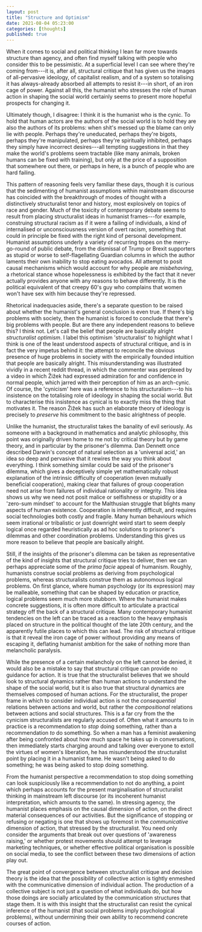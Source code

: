 ```yaml
---
layout: post
title: "Structure and Optimism"
date: 2021-08-04 05:23:00
categories: [thoughts]
published: true
---
```


When it comes to social and political thinking I lean far more towards structure than agency, and often find myself talking with people who consider this to be pessimistic. At a superficial level I can see where they're coming from---it is, after all, structural critique that has given us the images of all-pervasive ideology, of capitalist realism, and of a system so totalising it has always-already absorbed all attempts to resist it---in short, of an iron cage of power. Against all this, the humanist who stresses the role of human action in shaping the social world certainly seems to present more hopeful prospects for changing it.

<!--more-->

Ultimately though, I disagree: I think it is the humanist who is the cynic. To hold that human actors are the authors of the social world is to hold they are also the authors of its problems: when shit's messed up the blame can only lie with people. Perhaps they're uneducated, perhaps they're bigots, perhaps they're manipulated, perhaps they're spiritually inhibited, perhaps they simply have incorrect desires---all tempting suggestions in that they make the world's problems seem tractable (like many animals, broken humans can be fixed with training), but only at the price of a supposition that somewhere out there, or perhaps in here, is a bunch of people who are hard failing.

This pattern of reasoning feels very familiar these days, though it is curious that the sedimenting of humanist assumptions within mainstream discourse has coincided with the breakthrough of modes of thought with a distinctively structuralist tenor and history, most explosively on topics of race and gender. Much of the toxicity of contemporary debate seems to result from placing structuralist ideas in humanist frames---for example, construing structural racism as if it were a failing of individuals, a kind of internalised or unconsciousness version of overt racism, something that could in principle be fixed with the right kind of personal development. Humanist assumptions underly a variety of recurring tropes on the merry-go-round of public debate, from the dismissal of Trump or Brexit supporters as stupid or worse to self-flagellating Guardian columns in which the author laments their own inability to stop eating avocados. All attempt to posit causal mechanisms which would account for why people are _misbehaving_, a rhetorical stance whose hopelessness is exhibited by the fact that it never actually provides anyone with any reasons to behave differently. It is the political equivalent of that creepy 60's guy who complains that women won't have sex with him because they're repressed.

Rhetorical inadequacies aside, there's a separate question to be raised about whether the humanist's general conclusion is even true. If there's big problems with society, then the humanist is forced to conclude that there's big problems with people. But are there any independent reasons to believe this? I think not. Let's call the belief that people are basically alright _structuralist optimism_. I label this optimism 'structuralist' to highlight what I think is one of the least understood aspects of structural critique, and is in fact the very impetus behind it: the attempt to reconcile the obvious presence of huge problems in society with the empirically founded intuition that people are basically alright. This misunderstanding was illustrated vividly in a recent reddit thread, in which the commenter was perplexed by a video in which Žižek had expressed admiration for and confidence in normal people, which jarred with their perception of him as an arch-cynic. Of course, the 'cynicism' here was a reference to his structuralism---to his insistence on the totalising role of ideology in shaping the social world. But to characterise this insistence as cynical is to exactly miss the thing that motivates it. The reason Žižek has such an elaborate theory of ideology is precisely to _preserve_ his commitment to the basic alrightness of people.

Unlike the humanist, the structuralist takes the banality of evil seriously. As someone with a background in mathematics and analytic philosophy, this point was originally driven home to me not by critical theory but by game theory, and in particular by the prisoner's dilemma. Dan Dennett once described Darwin's concept of natural selection as a 'universal acid,' an idea so deep and pervasive that it rewires the way you think about everything. I think something similar could be said of the prisoner's dilemma, which gives a deceptively simple yet mathematically robust explanation of the intrinsic difficulty of cooperation (even mutually beneficial cooperation), making clear that failures of group cooperation need not arise from failures of individual rationality or integrity. This idea shows us why we need not posit malice or selfishness or stupidity or a 'zero-sum mindset' to account for the Malthusian struggle that blights many aspects of human existence. Cooperation is inherently difficult, and requires social technologies both costly and fragile. Many human behaviours which seem irrational or tribalistic or just downright weird start to seem deeply logical once regarded heuristically as ad hoc solutions to prisoner's dilemmas and other coordination problems. Understanding this gives us more reason to believe that people are basically alright.

Still, if the insights of the prisoner's dilemma can be taken as representative of the kind of insights that structural critique tries to deliver, then we can perhaps appreciate some of the _prima facie_ appeal of humanism. Roughly, humanists construe social problems as deriving from psychological problems, whereas structuralists construe them as autonomous logical problems. On first glance, where human psychology (or its expression) may be malleable, something that can be shaped by education or practice, logical problems seem much more stubborn. Where the humanist makes concrete suggestions, it is often more difficult to articulate a practical strategy off the back of a structural critique. Many contemporary humanist tendencies on the left can be traced as a reaction to the heavy emphasis placed on structure in the political thought of the late 20th century, and the apparently futile places to which this can lead. The risk of structural critique is that it reveal the iron cage of power without providing any means of escaping it, deflating humanist ambition for the sake of nothing more than melancholic paralysis.

While the presence of a certain melancholy on the left cannot be denied, it would also be a mistake to say that structural critique can provide no guidance for action. It is true that the structuralist believes that we should look to structural dynamics rather than human actions to understand the shape of the social world, but it is also true that structural dynamics are themselves composed of human actions. For the structuralist, the proper frame in which to consider individual action is not the _consequential_ relations between actions and world, but rather the _compositional_ relations between actions and social structures. This is a far cry from the the cynicism structuralists are regularly accused of. Often what it amounts to in practice is a recommendation to _stop_ doing something, rather than a recommendation _to_ do something. So when a man has a feminist awakening after being confronted about how much space he takes up in conversations, then immediately starts charging around and talking over everyone to extoll the virtues of women's liberation, he has misunderstood the structuralist point by placing it in a humanist frame. He wasn't being asked to do something; he was being asked to stop doing something.


From the humanist perspective a recommendation to stop doing something can look suspiciously like a recommendation to not do anything, a point which perhaps accounts for the present marginalisation of structuralist thinking in mainstream left discourse (or its incoherent humanist interpretation, which amounts to the same). In stressing agency, the humanist places emphasis on the causal dimension of action, on the direct material consequences of our activities. But the significance of stopping or refusing or negating is one that shows up foremost in the _communicative_ dimension of action, that stressed by the structuralist. You need only consider the arguments that break out over questions of 'awareness raising,' or whether protest movements should attempt to leverage marketing techniques, or whether effective political organisation is possible on social media, to see the conflict between these two dimensions of action play out.

The great point of convergence between structuralist critique and decision theory is the idea that the possibility of collective action is tightly enmeshed with the communicative dimension of individual action. The production of a collective subject is not just a question of what individuals do, but how those doings are socially articulated by the communication structures that stage them. It is with this insight that the structuralist can resist the cynical inference of the humanist (that social problems imply psychological problems), without undermining their own ability to recommend concrete courses of action.




<!-- ## References
{% bibliography --cited %} -->

